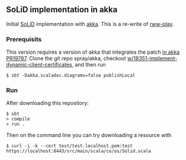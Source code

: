 ## SoLiD implementation in akka

Initial [SoLiD](https://github.com/solid/solid-spec) implementation with [akka](http://akka.io/).
This is a re-write of [rww-play](https://github.com/read-write-web/rww-play).

### Prerequisits

This version requires a version of akka that integrates the patch [in akka PR19787](https://github.com/akka/akka/pull/19787). Clone the git repo spray/akka, checkout [w/18351-implement-dynamic-client-certificates](https://github.com/spray/akka/commits/w/18351-implement-dynamic-client-certificates), and then run

```
$ sbt -Dakka.scaladoc.diagrams=false publishLocal
```

### Run

After downloading this repository:

```
$ sbt
> compile
> run .
```

Then on the command line you can try downloading a resource with

```
$ curl -i -k --cert test/test-localhost.pem:test https://localhost:8443/src/main/scala/co/os/Solid.scala
```


